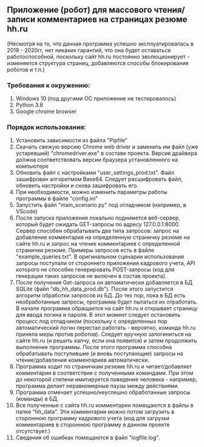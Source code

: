 ## Приложение (робот) для массового чтения/записи комментариев на страницах резюме hh.ru

(Несмотря на то, что данная программа успешно эксплуатировалась в 2019 - 2020гг, нет никаких гарантий, что она будет оставаться работоспособной, поскольку сайт hh.ru постоянно эволюционирует - изменяется структура страниц, добавляются способы блокирования роботов и т.п.)

### Требования к окружению:

1. Windows 10 (под другими ОС приложение не тестировалось)
2. Python 3.8
3. Google chrome browser

### Порядок использования:

1. Установить зависимости из файла "Pipfile"
2. Скачать свежую версию Chrome web driver и заменить им файл (уже устаревший) "chromedriver.exe" в составе проекта. Версия драйвера должна соответствовать версии браузера установленного на компьютере
3. Обновить файл с настройками "user_settings_prod.txt". Файл зашифрован алгоритмом Base64. Следует расшифровать файл, обновить настройки и снова зашифровать его. 
4. При необходимости, можно изменить параметры работы программы в файле "config.ini"
5. Запустить файл "main_scenario.py" под отладчиком (например, в VScode)
6. После запуска приложения локально поднимется веб-сервер, который будет ожидать GET-запросы по адресу 127.0.0.1:8000. Сервер способен обрабатывать два типа запросов: запрос на добавление комментария на определенную страничку резюме на сайте hh.ru и запрос на чтение комментариев с определенной странички резюме. Примеры запросов есть в файле "example_queries.txt". В оригинальном сценарии использования запросы поступали от стороннего приложения кадрового учета, API которого не способно генерировать POST-запросы (код для генерации таких запросов не включен в состав проекта).
7. После получения Get-запроса он автоматически добавляется в БД SQLite (файл "db_hh_data_prod.db"). После этого запустится алгоритм обработки запросов из БД. До тех пор, пока в БД есть необработанные запросы, программа будет пытаться их отработать. В начале программа обращается на сайт hh.ru и открывает страницу для ввода логина и пароля. В этот момент следует остановить процесс под отладчиком (поскольку с определенных пор автоматический логин перестал работать - вероятно, команда hh.ru приняла меры против роботов). Следует вручную залогиниться на сайте hh.ru (и решить капчу, если она появится) и затем продолжить выполнение программы. После этого программа способна обрабатывать  поступившие (и вновь поступающие) запросы на чтение/добавление комментариев автоматически.
8. Программа ходит по страничкам резюме hh.ru и читает/добавляет комментарии в соответствии с полученными командами. При этом до некоторой степени имитируется поведение человека - например, программа делает неравномерные паузы между действиями.
9. Программа отмечает успешно/неуспешно обработанные запросы (команды) в БД.
10. Все полученные с сайта hh.ru комментарии помещаются в файлы в папке "hh_data". Эти комментарии можно потом загрузить в стороннюю программу кадрового учета (код для загрузки комментариев в стороннюю программу в данном проекте отсутствует.)
11. Сведения об ошибках  помещаются в файл "logfile.log".
